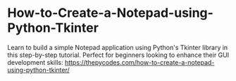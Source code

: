 # How-to-Create-a-Notepad-using-Python-Tkinter
Learn to build a simple Notepad application using Python's Tkinter library in this step-by-step tutorial. Perfect for beginners looking to enhance their GUI development skills:
https://thepycodes.com/how-to-create-a-notepad-using-python-tkinter/
